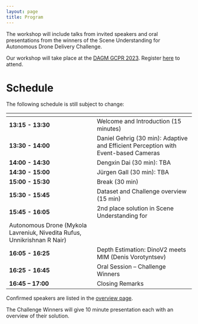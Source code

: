 ```yaml
---
layout: page
title: Program
---
```


The workshop will include talks from invited speakers and oral presentations from the winners of the Scene Understanding for Autonomous Drone Delivery Challenge.

Our workshop will take place at the [DAGM GCPR 2023](https://www.dagm-gcpr.de/year/2023). Register [here](https://www.dagm-gcpr.de/year/2023/registration) to attend.

# Schedule

The following schedule is still subject to change:

| <!-- -->    | <!-- -->    |
|-------------|-------------|
| **13:15 - 13:30**	| Welcome and Introduction (15 minutes) |
| **13:30 - 14:00**	|	Daniel Gehrig (30 min): Adaptive and Efficient Perception with Event-based Cameras |
| **14:00 - 14:30**	|	Dengxin Dai (30 min): TBA |
| **14:30 - 15:00**	|	Jürgen Gall (30 min): TBA |
| **15:00 - 15:30**	|	Break (30 min) |
| **15:30 - 15:45**	|	Dataset and Challenge overview (15 min) |
| **15:45 - 16:05** |   2nd place solution in Scene Understanding for
Autonomous Drone (Mykola Lavreniuk, Nivedita Rufus, Unnikrishnan R Nair) |
| **16:05 - 16:25**	|	Depth Estimation: DinoV2 meets MIM (Denis Vorotyntsev) |
| **16:25 - 16:45**	|	Oral Session – Challenge Winners |
| **16:45 – 17:00**	|	Closing Remarks |

Confirmed speakers are listed in the [overview page](index.html).

The Challenge Winners will give 10 minute presentation each with an overview of their solution.